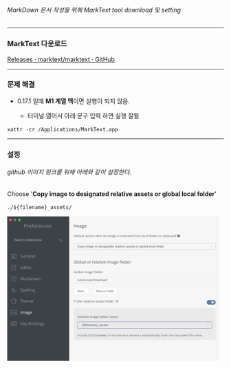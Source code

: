 ###### MarkDown 문서 작성을 위해 MarkText tool download 및 setting

---

### MarkText 다운로드

 [Releases · marktext/marktext · GitHub](https://github.com/marktext/marktext/releases)

---

### 문제 해결

* 0.17.1 일때 **M1 계열 맥**이면 실행이 되지 않음. 
  
  * 터미널 열어서 아래 문구 입력 하면 실행 잘됨

```
xattr -cr /Applications/MarkText.app
```

---

### 설정

###### github 이미지 링크를 위해 아래와 같이 설정한다.

Choose '**Copy image to designated relative assets or global local folder**'

```
./${filename}_assets/
```

<img src="markdownSetting_assets/e078a3dbe554e713211ec4a12a84074e0d03f894.png" title="" alt="" width="494">
